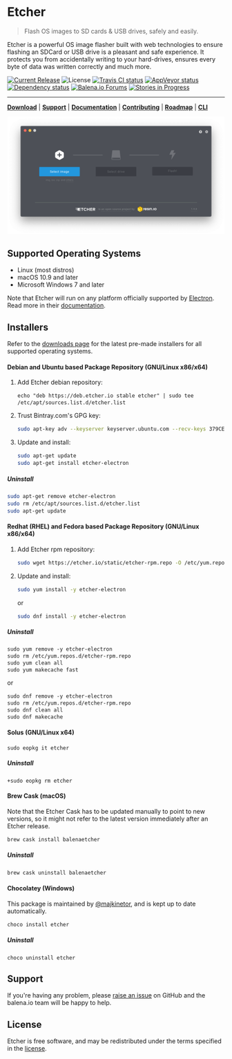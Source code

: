 Etcher
======

> Flash OS images to SD cards & USB drives, safely and easily.

Etcher is a powerful OS image flasher built with web technologies to ensure
flashing an SDCard or USB drive is a pleasant and safe experience. It protects
you from accidentally writing to your hard-drives, ensures every byte of data
was written correctly and much more.

[![Current Release](https://img.shields.io/github/release/balena-io/etcher.svg?style=flat-square)](https://etcher.io)
![License](https://img.shields.io/github/license/balena-io/etcher.svg?style=flat-square)
[![Travis CI status](https://img.shields.io/travis/balena-io/etcher/master.svg?style=flat-square&label=linux)](https://travis-ci.org/balena-io/etcher/branches)
[![AppVeyor status](https://img.shields.io/appveyor/ci/balena-io/etcher/master.svg?style=flat-square&label=windows)](https://ci.appveyor.com/project/balena-io/etcher/branch/master)
[![Dependency status](https://img.shields.io/david/balena-io/etcher.svg?style=flat-square)](https://david-dm.org/balena-io/etcher)
[![Balena.io Forums](https://img.shields.io/discourse/https/forums.balena.io/topics.svg?style=flat-square&label=balena.io%20forums)](https://forums.balena.io/c/etcher)
[![Stories in Progress](https://img.shields.io/waffle/label/balena-io/etcher/in%20progress.svg?style=flat-square)](https://waffle.io/balena-io/etcher)

***

[**Download**][etcher] | [**Support**][SUPPORT] | [**Documentation**][USER-DOCUMENTATION] | [**Contributing**][CONTRIBUTING] | [**Roadmap**][milestones] | [**CLI**][CLI]

![Etcher](https://raw.githubusercontent.com/balena-io/etcher/master/screenshot.png)

Supported Operating Systems
---------------------------

- Linux (most distros)
- macOS 10.9 and later
- Microsoft Windows 7 and later

Note that Etcher will run on any platform officially supported by
[Electron][electron]. Read more in their
[documentation][electron-supported-platforms].

Installers
----------

Refer to the [downloads page][etcher] for the latest pre-made
installers for all supported operating systems.

#### Debian and Ubuntu based Package Repository (GNU/Linux x86/x64)

1. Add Etcher debian repository:

    ```
    echo "deb https://deb.etcher.io stable etcher" | sudo tee /etc/apt/sources.list.d/etcher.list
    ```

2. Trust Bintray.com's GPG key:

    ```sh
    sudo apt-key adv --keyserver keyserver.ubuntu.com --recv-keys 379CE192D401AB61
    ```

3. Update and install:

    ```sh
    sudo apt-get update
    sudo apt-get install etcher-electron
    ```

##### Uninstall

```sh
sudo apt-get remove etcher-electron
sudo rm /etc/apt/sources.list.d/etcher.list
sudo apt-get update
```
#### Redhat (RHEL) and Fedora based Package Repository (GNU/Linux x86/x64)

1. Add Etcher rpm repository:

    ```sh
    sudo wget https://etcher.io/static/etcher-rpm.repo -O /etc/yum.repos.d/etcher-rpm.repo
    ```

2. Update and install:

    ```sh
    sudo yum install -y etcher-electron
    ```
    or
    ```sh
    sudo dnf install -y etcher-electron
    ```

##### Uninstall

```
sudo yum remove -y etcher-electron
sudo rm /etc/yum.repos.d/etcher-rpm.repo
sudo yum clean all
sudo yum makecache fast
```
or
```
sudo dnf remove -y etcher-electron
sudo rm /etc/yum.repos.d/etcher-rpm.repo
sudo dnf clean all
sudo dnf makecache
```

#### Solus (GNU/Linux x64)

```
sudo eopkg it etcher
```

##### Uninstall

```
+sudo eopkg rm etcher
```

#### Brew Cask (macOS)

Note that the Etcher Cask has to be updated manually to point to new versions,
so it might not refer to the latest version immediately after an Etcher
release.

```sh
brew cask install balenaetcher
```

##### Uninstall

```sh
brew cask uninstall balenaetcher
```

#### Chocolatey (Windows)

This package is maintained by [@majkinetor](https://github.com/majkinetor), and
is kept up to date automatically.

```sh
choco install etcher
```

##### Uninstall

```
choco uninstall etcher
```

Support
-------

If you're having any problem, please [raise an issue][newissue] on GitHub and
the balena.io team will be happy to help.

License
-------

Etcher is free software, and may be redistributed under the terms specified in
the [license].

[etcher]: https://etcher.io
[electron]: http://electron.atom.io
[electron-supported-platforms]: http://electron.atom.io/docs/tutorial/supported-platforms/
[SUPPORT]: https://github.com/balena-io/etcher/blob/master/SUPPORT.md
[CONTRIBUTING]: https://github.com/balena-io/etcher/blob/master/docs/CONTRIBUTING.md
[CLI]: https://github.com/balena-io/etcher/blob/master/docs/CLI.md
[USER-DOCUMENTATION]: https://github.com/balena-io/etcher/blob/master/docs/USER-DOCUMENTATION.md
[milestones]: https://github.com/balena-io/etcher/milestones
[newissue]: https://github.com/balena-io/etcher/issues/new
[license]: https://github.com/balena-io/etcher/blob/master/LICENSE
